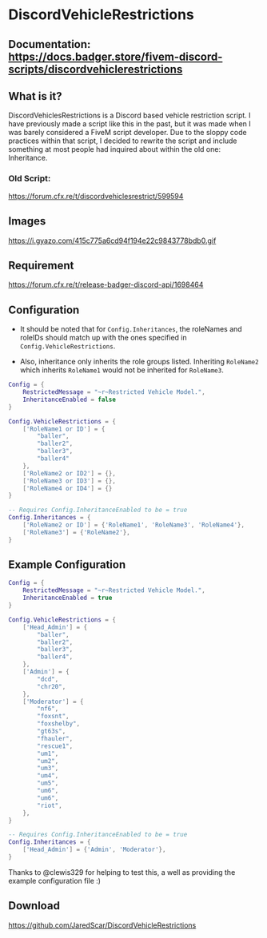 # DiscordVehicleRestrictions

## Documentation: https://docs.badger.store/fivem-discord-scripts/discordvehiclerestrictions

## What is it?
DiscordVehiclesRestrictions is a Discord based vehicle restriction script. I have previously made a script like this in the past, but it was made when I was barely considered a FiveM script developer. Due to the sloppy code practices within that script, I decided to rewrite the script and include something at most people had inquired about within the old one: Inheritance.

### Old Script: 
https://forum.cfx.re/t/discordvehiclesrestrict/599594

## Images
https://i.gyazo.com/415c775a6cd94f194e22c9843778bdb0.gif

## Requirement
https://forum.cfx.re/t/release-badger-discord-api/1698464

## Configuration
* It should be noted that for `Config.Inheritances`, the roleNames and roleIDs should match up with the ones specified in `Config.VehicleRestrictions`.

* Also, inheritance only inherits the role groups listed. Inheriting `RoleName2` which inherits `RoleName1` would not be inherited for `RoleName3`.
```lua
Config = {
	RestrictedMessage = "~r~Restricted Vehicle Model.",
	InheritanceEnabled = false
}

Config.VehicleRestrictions = {
	['RoleName1 or ID'] = {
		"baller",
		"baller2",
		"baller3",
		"baller4"
	},
	['RoleName2 or ID2'] = {},
	['RoleName3 or ID3'] = {},
	['RoleName4 or ID4'] = {}
}

-- Requires Config.InheritanceEnabled to be = true
Config.Inheritances = {
	['RoleName2 or ID'] = {'RoleName1', 'RoleName3', 'RoleName4'},
    ['RoleName3'] = {'RoleName2'},
}
```

## Example Configuration
```lua
Config = {
    RestrictedMessage = "~r~Restricted Vehicle Model.",
    InheritanceEnabled = true
}

Config.VehicleRestrictions = {
    ['Head_Admin'] = {
        "baller",
        "baller2",
        "baller3",
        "baller4",
    },
    ['Admin'] = {
        "dcd",
        "chr20",
    },
    ['Moderator'] = {
        "nf6",
        "foxsnt",
        "foxshelby",
        "gt63s",
        "fhauler",
        "rescue1",
        "um1",
        "um2",
        "um3",
        "um4",
        "um5",
        "um6",
        "um6",
        "riot",
    },
}

-- Requires Config.InheritanceEnabled to be = true
Config.Inheritances = {
    ['Head_Admin'] = {'Admin', 'Moderator'},
}
```
Thanks to @clewis329 for helping to test this, a well as providing the example configuration file :)  
## Download
https://github.com/JaredScar/DiscordVehicleRestrictions
